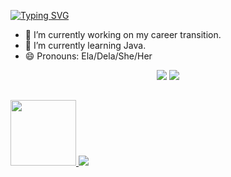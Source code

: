 [![Typing SVG](https://readme-typing-svg.herokuapp.com/?lines=Olá!+Eu+sou+a+Cris.👋)](https://git.io/typing-svg)

- 🔭 I’m currently working on my career transition.
- 🌱 I’m currently learning Java.
- 😄 Pronouns: Ela/Dela/She/Her

<div align="center">  
  <a href ="https://www.linkedin.com/in/cristaly-alves-medeiros-227824170/"><img src="https://img.shields.io/badge/-LinkedIn-%230077B5?style=for-the-badge&logo=linkedin&logoColor=white" target="_blanck"></a>    
  <a href = "mailto:crisgavnml@gmail.com"><img src="https://img.shields.io/badge/-Gmail-%23333?style=for-the-badge&logo=gmail&logoColor=c71610" target="_blank"></a>
</div>
</div>

##

<div>
  <a href="https://beacon.ai/CristalyA">
  <img height="105em" src="https://github-readme-stats.vercel.app/api?username=CristalyA&show_icons=true&theme=tokyonight&include_all_comiits=true&_private=true"/>
  <img heignt="110em" src="https://github-readme-stats.vercel.app/api/top-langs/?username=CristalyA&layout=compact&langs_count=16&theme=tokyonight"/>
  
</div>
